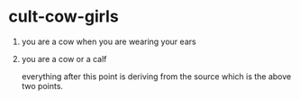 # cult-cow-girls

1. you are a cow
   when you are wearing
   your ears
2. you are a cow or
   a calf

   everything after this
   point is deriving from
   the source which is the
   above two points.
